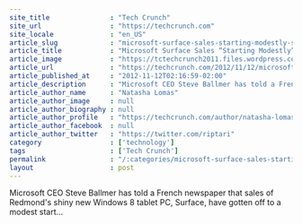 ```yaml
---
site_title               : "Tech Crunch"
site_url                 : "https://techcrunch.com"
site_locale              : "en_US"
article_slug             : "microsoft-surface-sales-starting-modestly-says-ballmer-wont-give-exact-sales-figures-updated"
article_title            : "Microsoft Surface Sales “Starting Modestly”, Says Ballmer; Won’t Give Exact Sales Figures (Updated)"
article_image            : "https://tctechcrunch2011.files.wordpress.com/2012/10/surface-red-touch-cover-front-view1.jpg?w=764&h=400&crop=1"
article_url              : "https://techcrunch.com/2012/11/12/microsoft-surface-sales-starting-modestly-says-ballmer-wont-give-exact-sales-figures/"
article_published_at     : "2012-11-12T02:16:59-02:00"
article_description      : "Microsoft CEO Steve Ballmer has told a French newspaper that sales of Redmond's shiny new Windows 8 tablet PC, Surface, have gotten off to a modest start..."
article_author_name      : "Natasha Lomas"
article_author_image     : null
article_author_biography : null
article_author_profile   : "https://techcrunch.com/author/natasha-lomas/"
article_author_facebook  : null
article_author_twitter   : "https://twitter.com/riptari"
category                 : ['technology']
tags                     : ['Tech Crunch']
permalink                : "/:categories/microsoft-surface-sales-starting-modestly-says-ballmer-wont-give-exact-sales-figures-updated/"
layout                   : post
---
```


Microsoft CEO Steve Ballmer has told a French newspaper that sales of Redmond's shiny new Windows 8 tablet PC, Surface, have gotten off to a modest start...
